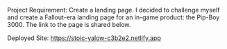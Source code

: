 Project Requirement: Create a landing page. I decided to challenge myself and create a Fallout-era landing page for an in-game product: the Pip-Boy 3000. The link to the page is shared below. 


Deployed Site: https://stoic-yalow-c3b2e2.netlify.app
